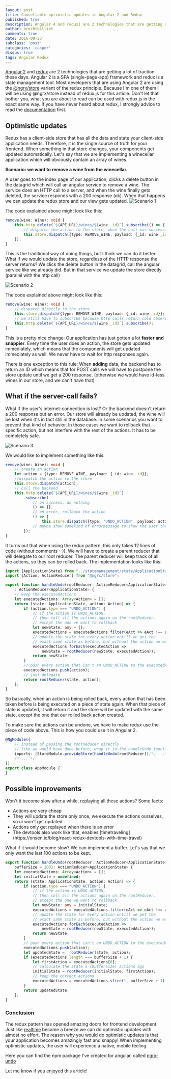 ```yaml
---
layout: post
title: Cancellable optimistic updates in Angular 2 and Redux
published: true
description: Angular 4 and redux] are 2 technologies that are getting a lot of traction these days. Angular 2 is a SPA (single-page-app) framework and redux is a state management tool. Most developers that are using Angular 2 are using the @ngrx/store variant of the redux principle. Because I'm one of them I will be using @ngrx/store instead of redux.js for this article. Don't let that bother you, what you are about to read can be used with redux.js in the exact same way.
author: brechtbilliet
comments: true
date: 2016-09-23
subclass: 'post'
categories: 'casper'
disqus: true
tags: Angular Redux
---
```


[Angular 2](https://angular.io/) and [redux](https://github.com/reactjs/redux) are 2 technologies that are getting a lot of traction these days. Angular 2 is a SPA (single-page-app) framework and redux is a state management tool. Most developers that are using Angular 2 are using the [@ngrx/store](https://github.com/ngrx/store) variant of the redux principle. Because I'm one of them I will be using @ngrx/store instead of redux.js for this article. Don't let that bother you, what you are about to read can be used with redux.js in the exact same way. If you have never heard about redux, I strongly advice to read the [documentation](http://redux.js.org/) first.

## Optimistic updates

Redux has a client-side store that has all the data and state your client-side application needs. Therefore, it is the single source of truth for your frontend. When something in that store changes, your components get updated automatically. Let's say that we are implementing a winecellar application which will obviously contain an array of wines.

**Scenario: we want to remove a wine from the winecellar.**

A user goes to the index page of our application, clicks a delete button in the datagrid which will call an angular service to remove a wine. The service does an HTTP call to a server, and when the wine finally gets deleted, the service responds with a 200 response (ok). When that happens we can update the redux store and our view gets updated.
![Scenario 1](https://raw.githubusercontent.com/brechtbilliet/brechtbilliet.github.io/master/_posts/optimisticupdates/optimisticupdates_scenario1.png)

The code explained above might look like this:

```typescript
remove(wine: Wine): void {
    this.http.delete(`${API_URL}/wines/${wine._id}`).subscribe(() => {
    	// dispatch the action to the store, when the call was successful
    	this.store.dispatch({type: REMOVE_WINE, payload: {_id: wine._id}});
    });
}
```

This is the traditional way of doing things, but I think we can do it better. What if we would update the store, regardless of the HTTP response the server returns? We click the delete button in the datagrid, call the angular service like we already did. But in that service we update the store directly (parallel with the http call)

![Scenario 2](https://raw.githubusercontent.com/brechtbilliet/brechtbilliet.github.io/master/_posts/optimisticupdates/optimisticupdates_scenario2.png)

The code explained above might look like this:

```typescript
remove(wine: Wine): void {
	// dispatch directly to the store
	this.store.dispatch({type: REMOVE_WINE, payload: {_id: wine._id}};
	// we still have to subscribe because http calls return cold observables
    this.http.delete(`${API_URL}/wines/${wine._id}`).subscribe();
}
```

This is a pretty nice change: Our application has just gotten a lot **faster and snappier**. Every time the user does an action, the store gets updated immediately, which means that the components will get updated immediately as well. We never have to wait for http responses again. 

There is one exception to this rule: When **adding** data, the backend has to return an ID which means that for POST calls we will have to postpone the store update until we get a 200 response. (otherwise we would have id-less wines in our store, and we can't have that)

## What if the server-call fails?

What if the user's internet-connection is lost? Or the backend doesn't return a 200 response but an error. Our store will already be updated, the wine will be lost when it's in fact still in the database. In some scenarios you want to prevent that kind of behavior. In those cases we want to rollback that specific action, but not interfere with the rest of the actions. It has to be completely safe.

![Scenario 3](https://raw.githubusercontent.com/brechtbilliet/brechtbilliet.github.io/master/_posts/optimisticupdates/optimisticupdates_scenario3.png)

We would like to implement something like this:

```typescript
remove(wine: Wine): void {
	// create an action
	let action = {type: REMOVE_WINE, payload: {_id: wine._id}};
	//dispatch the action to the store
	this.store.dispatch(action);
	// call the backend
    this.http.delete(`${API_URL}/wines/${wine._id}`)
    	.subscribe(
    		// on success, do nothing
    		() => {}, 
	    	// on error, rollback the action
	    	() => {
	    		this.store.dispatch({type: "UNDO_ACTION", payload: action});
	    	// maybe show somekind of errormessage to show the user that it's action failed
    	});
}
```

It turns out that when using the redux pattern, this only takes 12 lines of code (without comments :-)). We will have to create a parent reducer that will delegate to our root reducer. The parent reducer will keep track of all the actions, so they can be rolled back.
The implementation looks like this:

```typescript
import {ApplicationState} from "../statemanagement/state/ApplicationState";
import {Action, ActionReducer} from "@ngrx/store";

export function handleUndo(rootReducer: ActionReducer<ApplicationState>)
	: ActionReducer<ApplicationState> {
	// keep the executedActions
    let executedActions: Array<Action> = [];
    return (state: ApplicationState, action: Action) => {
        if (action.type === "UNDO_ACTION") {
        	// if the action is UNDO_ACTION, 
        	// then call all the actions again on the rootReducer, 
        	// except the one we want to rollback
            let newState: any = {};
            executedActions = executedActions.filter(eAct => eAct !== action.payload);
            // update the state for every action untill we get the
            // exact same state as before, but without the action we want to rollback
            executedActions.forEach(executedAction => 
            	newState = rootReducer(newState, executedAction));
            return newState;
        }
        // push every action that isn't an UNDO_ACTION to the executedActions property
        executedActions.push(action);
        // just delegate
        return rootReducer(state, action);
    };
}
```

So basically, when an action is being rolled back, every action that has been taken before is being executed on a piece of state again. When that piece of state is updated, it will return it and the store will be updated with the same state, except the one that our rolled back action created.

To make sure the actions can be undone, we have to make redux use the piece of code above. This is how you could use it in Angular 2.

```typescript
@NgModule({
	// instead of passing the rootReducer directly
	// like we would have done before, wrap it in the handleUndo function
    imports: [StoreModule.provideStore(handleUndo(rootReducer))/*, ...*/],
    /* ... */
})
export class AppModule {
}
```

## Possible improvements

Won't it become slow after a while, replaying all these actions?
Some facts:
<ul>
<li>Actions are very cheap</li>
<li>They will update the store only once, we execute the actions ourselves, so ui won't get updated</li>
<li>Actions only get replayed when there is an error</li>
<li>The devtools also work like that, enables [timetraveling](https://onsen.io/blog/react-redux-devtools-with-time-travel)</li>
</ul>
What if it would become slow?
We can implement a buffer. Let's say that we only want the last 100 actions to be kept.

```typescript
export function handleUndo(rootReducer: ActionReducer<ApplicationState>, 
	bufferSize = 100): ActionReducer<ApplicationState> {
    let executedActions: Array<Action> = [];
    let initialState = undefined;
    return (state: ApplicationState, action: Action) => {
        if (action.type === "UNDO_ACTION") {
        	// if the action is UNDO_ACTION, 
        	// then call all the actions again on the rootReducer, 
        	// except the one we want to rollback
            let newState: any = initialState;
            executedActions = executedActions.filter(eAct => eAct !== action.payload);
            // update the state for every action untill we get the
            // exact same state as before, but without the action we want to rollback
            executedActions.forEach(executedAction => 
            	newState = rootReducer(newState, executedAction));
            return newState;
        }
       	// push every action that isn't an UNDO_ACTION to the executedActions property
		executedActions.push(action);
        let updatedState =  rootReducer(state, action);
        if (executedActions.length === bufferSize + 1) {
            let firstAction = executedActions[0];
            // calculate the state x (buffersize) actions ago
            initialState = rootReducer(initialState, firstAction);
            // keep the correct actions
            executedActions = executedActions.slice(1, bufferSize + 1);
        }
        return updatedState;
    };
}
```

### Conclusion
The redux pattern has opened amazing doors for frontend development. Just like [realtime](http://blog.brecht.io/How-we-made-our-app-real-time-in-6-lines-of-code/) became a breeze we can do optimistic updates with almost no effort.
The reason why you would do optimistic updates is that your application becomes amazingly fast and snappy! When implementing optimistic updates, the user will experience a native, mobile feeling.

Here you can find the npm package I've created for angular, called [ngrx-undo](https://www.npmjs.com/package/ngrx-undo)

Let me know if you enjoyed this article! 
